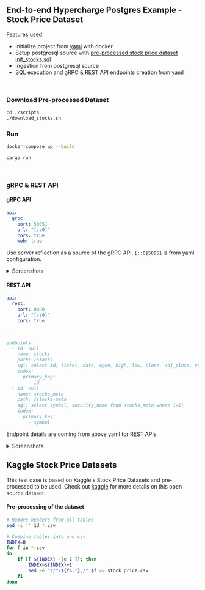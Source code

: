 ## End-to-end Hypercharge Postgres Example - Stock Price Dataset

Features used:
- Initialize project from [yaml](./docker-compose.yml) with docker
- Setup postgresql source with [pre-processed stock price dataset](./data/README.md) [init_stocks.sql](./scripts/init_stocks.sql)
- Ingestion from postgresql source
- SQL execution and gRPC & REST API endpoints creation from [yaml](./dozer-config.yaml)

[//]: # (- Creation of embeddable React widget)

<br>

### Download Pre-processed Dataset

```bash
cd ./scripts
./download_stocks.sh
```

### Run

```bash
docker-compose up --build
```

```bash
cargo run
```

<br>

### gRPC & REST API

#### gRPC API

```yaml
api:
  grpc:
    port: 50051
    url: "[::0]"
    cors: true
    web: true
```

Use server reflection as a source of the gRPC API. `[::0]50051` is from yaml configuration.

<details>
<summary>Screenshots</summary>
<div align="center">
    <img src="https://drive.google.com/uc?export=view&id=1zcYcUMY7KGJy8MxkZM9noF_MAp5jLPzZ" width=70%">
</div>

<div align="center">
    <img src="https://drive.google.com/uc?export=view&id=11tji0bhcLei7V-SiSQgY6CfMX9r6q_2C" width=70%">
    <img src="https://drive.google.com/uc?export=view&id=18qScvOY8q9UM0zeu5DgViwUN37y2cbIy" width=70%">
</div>
</details>

#### REST API

```yaml
api:
  rest:
    port: 8080
    url: "[::0]"
    cors: true

...

endpoints:
  - id: null
    name: stocks
    path: /stocks
    sql: select id, ticker, date, open, high, low, close, adj_close, volume from stocks where 1=1;
    index:
      primary_key:
        - id
  - id: null
    name: stocks_meta
    path: /stocks-meta
    sql: select symbol, security_name from stocks_meta where 1=1;
    index:
      primary_key:
        - symbol
```

Endpoint details are coming from above yaml for REST APIs.



<details>
<summary>Screenshots</summary>

`/stocks`

<div align="center">
    <img src="https://drive.google.com/uc?export=view&id=1p0kbfJbPFAt5ibV9GFJoEdLZa-DArXwT" width=70%">
</div>

`/stocks-meta`

<div align="center">
    <img src="https://drive.google.com/uc?export=view&id=1sAugL5gVxf_5UvJh1H8uRQ7EV-6yvMK2" width=70%">
</div>
</details>

## Kaggle Stock Price Datasets

This test case is based on Kaggle's Stock Price Datasets and pre-processed to be used.
Check out [kaggle](https://www.kaggle.com/datasets/jacksoncrow/stock-market-dataset) for more details on this open source dataset.

#### Pre-processing of the dataset
```bash
# Remove headers from all tables
sed -i '' 1d *.csv

# Combine tables into one csv
INDEX=0
for f in *.csv
do
    if [[ ${INDEX} -le 2 ]]; then
        INDEX=${INDEX}+1
        sed -e "s/^/${f%.*},/" $f >> stock_price.csv
    fi
done
```
